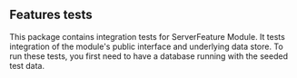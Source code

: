 ## Features tests

This package contains integration tests for ServerFeature Module. It tests integration of the module's public interface and underlying data store. To run these tests, you first need to have a database running with the seeded test data.
